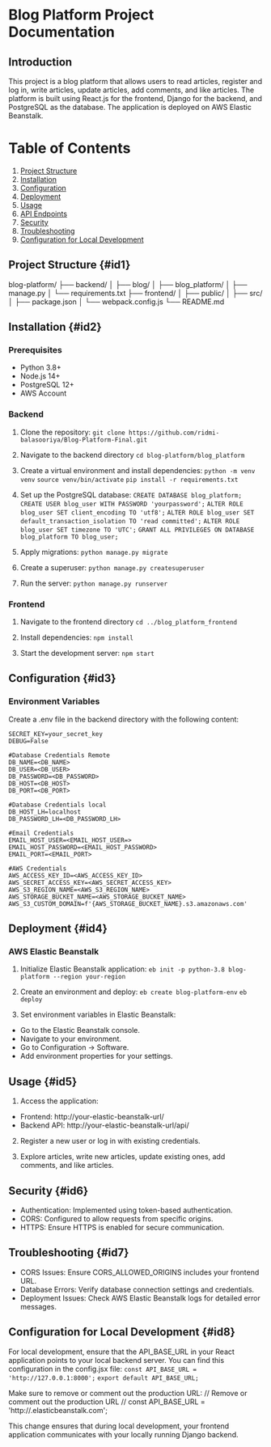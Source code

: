 # Blog Platform Project Documentation

## Introduction

This project is a blog platform that allows users to read articles, register and log in, write articles, update articles, add comments, and like articles. The platform is built using React.js for the frontend, Django for the backend, and PostgreSQL as the database. The application is deployed on AWS Elastic Beanstalk.

# Table of Contents

1. <a href="#id1">Project Structure</a>
2. <a href="#id2">Installation</a>
3. <a href="#id3">Configuration</a>
4. <a href="#id4">Deployment</a>
5. <a href="#id5">Usage</a>
6. <a href="#id6">API Endpoints</a>
7. <a href="#id7">Security</a>
8. <a href="#id8">Troubleshooting</a>
9. <a href="#id9">Configuration for Local Development</a>

## Project Structure {#id1}

blog-platform/
├── backend/
│ ├── blog/
│ ├── blog_platform/
│ ├── manage.py
│ └── requirements.txt
├── frontend/
│ ├── public/
│ ├── src/
│ ├── package.json
│ └── webpack.config.js
└── README.md

## Installation {#id2}

### Prerequisites

-   Python 3.8+
-   Node.js 14+
-   PostgreSQL 12+
-   AWS Account

### Backend

1. Clone the repository:
   `git clone https://github.com/ridmi-balasooriya/Blog-Platform-Final.git`

2. Navigate to the backend directory
   `cd blog-platform/blog_platform`

3. Create a virtual environment and install dependencies:
   `python -m venv venv`
   `source venv/bin/activate`
   `pip install -r requirements.txt`

4. Set up the PostgreSQL database:
   `CREATE DATABASE blog_platform;`
   `CREATE USER blog_user WITH PASSWORD 'yourpassword';`
   `ALTER ROLE blog_user SET client_encoding TO 'utf8';`
   `ALTER ROLE blog_user SET default_transaction_isolation TO 'read committed';`
   `ALTER ROLE blog_user SET timezone TO 'UTC';`
   `GRANT ALL PRIVILEGES ON DATABASE blog_platform TO blog_user;`

5. Apply migrations:
   `python manage.py migrate`

6. Create a superuser:
   `python manage.py createsuperuser`

7. Run the server:
   `python manage.py runserver`

### Frontend

1. Navigate to the frontend directory
   `cd ../blog_platform_frontend`

2. Install dependencies:
   `npm install`

3. Start the development server:
   `npm start`

## Configuration {#id3}

### Environment Variables

Create a .env file in the backend directory with the following content:

```
SECRET_KEY=your_secret_key
DEBUG=False

#Database Credentials Remote
DB_NAME=<DB_NAME>
DB_USER=<DB_USER>
DB_PASSWORD=<DB_PASSWORD>
DB_HOST=<DB_HOST>
DB_PORT=<DB_PORT>

#Database Credentials local
DB_HOST_LH=localhost
DB_PASSWORD_LH=<DB_PASSWORD_LH>

#Email Credentials
EMAIL_HOST_USER=<EMAIL_HOST_USER=>
EMAIL_HOST_PASSWORD=<EMAIL_HOST_PASSWORD>
EMAIL_PORT=<EMAIL_PORT>

#AWS Credentials
AWS_ACCESS_KEY_ID=<AWS_ACCESS_KEY_ID>
AWS_SECRET_ACCESS_KEY=<AWS_SECRET_ACCESS_KEY>
AWS_S3_REGION_NAME=<AWS_S3_REGION_NAME>
AWS_STORAGE_BUCKET_NAME=<AWS_STORAGE_BUCKET_NAME>
AWS_S3_CUSTOM_DOMAIN=f'{AWS_STORAGE_BUCKET_NAME}.s3.amazonaws.com'
```

## Deployment {#id4}

### AWS Elastic Beanstalk

1. Initialize Elastic Beanstalk application:
   `eb init -p python-3.8 blog-platform --region your-region`

2. Create an environment and deploy:
   `eb create blog-platform-env`
   `eb deploy`

3. Set environment variables in Elastic Beanstalk:

-   Go to the Elastic Beanstalk console.
-   Navigate to your environment.
-   Go to Configuration -> Software.
-   Add environment properties for your settings.

## Usage {#id5}

1. Access the application:

-   Frontend: http://your-elastic-beanstalk-url/
-   Backend API: http://your-elastic-beanstalk-url/api/

2. Register a new user or log in with existing credentials.

3. Explore articles, write new articles, update existing ones, add comments, and like articles.

## Security {#id6}

-   Authentication: Implemented using token-based authentication.
-   CORS: Configured to allow requests from specific origins.
-   HTTPS: Ensure HTTPS is enabled for secure communication.

## Troubleshooting {#id7}

-   CORS Issues: Ensure CORS_ALLOWED_ORIGINS includes your frontend URL.
-   Database Errors: Verify database connection settings and credentials.
-   Deployment Issues: Check AWS Elastic Beanstalk logs for detailed error messages.

## Configuration for Local Development {#id8}

For local development, ensure that the API_BASE_URL in your React application points to your local backend server. You can find this configuration in the config.jsx file:
`const API_BASE_URL = 'http://127.0.0.1:8000';`
`export default API_BASE_URL;`

Make sure to remove or comment out the production URL:
// Remove or comment out the production URL
// const API_BASE_URL = 'http://<backend-url>.elasticbeanstalk.com';

This change ensures that during local development, your frontend application communicates with your locally running Django backend.
